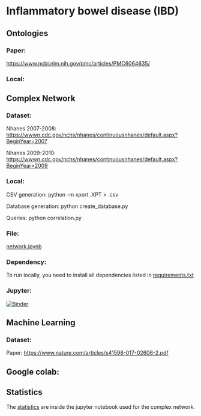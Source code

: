 # Inflammatory bowel disease (IBD)

## Ontologies

### Paper:
  https://www.ncbi.nlm.nih.gov/pmc/articles/PMC6064635/
  
### Local: 

## Complex Network

### Dataset:
  Nhanes 2007-2008: https://wwwn.cdc.gov/nchs/nhanes/continuousnhanes/default.aspx?BeginYear=2007

  Nhanes 2009-2010: https://wwwn.cdc.gov/nchs/nhanes/continuousnhanes/default.aspx?BeginYear=2009

### Local:
  CSV generation:
  python -m xport <filename>.XPT > <filename>.csv

  Database generation:
  python create_database.py

  Queries:
  python correlation.py

### File: 
  [network.ipynb](https://github.com/Trindad/digestive-diseases/blob/master/network/network.ipynb)
  
### Dependency:
  To run locally, you need to install all dependencies listed in [requirements.txt](https://github.com/Trindad/digestive-diseases/blob/network/requirements.txt)

### Jupyter:
[![Binder](https://mybinder.org/badge_logo.svg)](https://mybinder.org/v2/gh/Trindad/digestive-diseases/network)


## Machine Learning

### Dataset:
  Paper: https://www.nature.com/articles/s41598-017-02606-2.pdf

## Google colab: 

## Statistics

 The [statistics](https://github.com/Trindad/digestive-diseases/blob/network/network/statistics_and_correlation.ipynb) are inside the jupyter notebook used for the complex network.
